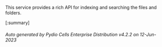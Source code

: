 






This service provides a rich API for indexing and searching the files and folders.

[:summary]

###### Auto generated by Pydio Cells Enterprise Distribution v4.2.2 on 12-Jun-2023
